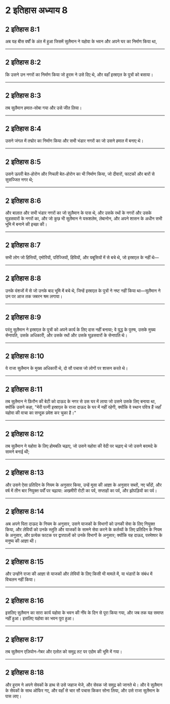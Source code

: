 # 2 इतिहास अध्याय 8

## 2 इतिहास 8:1

अब यह बीस वर्षों के अंत में हुआ जिसमें सुलैमान ने यहोवा के भवन और अपने घर का निर्माण किया था,

---

## 2 इतिहास 8:2

कि उसने उन नगरों का निर्माण किया जो हूराम ने उसे दिए थे, और वहाँ इस्राएल के पुत्रों को बसाया।

---

## 2 इतिहास 8:3

तब सुलैमान हमात-सोबा गया और उसे जीत लिया।

---

## 2 इतिहास 8:4

उसने जंगल में तद्मोर का निर्माण किया और सभी भंडार नगरों का जो उसने हमात में बनाए थे।

---

## 2 इतिहास 8:5

उसने ऊपरी बेत-होरोन और निचली बेत-होरोन का भी निर्माण किया, जो दीवारों, फाटकों और बारों से सुसज्जित नगर थे;

---

## 2 इतिहास 8:6

और बालात और सभी भंडार नगरों का जो सुलैमान के पास थे, और उसके रथों के नगरों और उसके घुड़सवारों के नगरों का, और जो कुछ भी सुलैमान ने यरूशलेम, लेबानोन, और अपने शासन के अधीन सभी भूमि में बनाने की इच्छा की।

---

## 2 इतिहास 8:7

सभी लोग जो हित्तियों, एमोरियों, परिज्जियों, हिवियों, और यबूसियों में से बचे थे, जो इस्राएल के नहीं थे—

---

## 2 इतिहास 8:8

उनके वंशजों में से जो उनके बाद भूमि में बचे थे, जिन्हें इस्राएल के पुत्रों ने नष्ट नहीं किया था—सुलैमान ने उन पर आज तक जबरन श्रम लगाया।

---

## 2 इतिहास 8:9

परंतु सुलैमान ने इस्राएल के पुत्रों को अपने कार्य के लिए दास नहीं बनाया; वे युद्ध के पुरुष, उसके मुख्य सेनापति, उसके अधिकारी, और उसके रथों और उसके घुड़सवारों के सेनापति थे।

---

## 2 इतिहास 8:10

ये राजा सुलैमान के मुख्य अधिकारी थे, दो सौ पचास जो लोगों पर शासन करते थे।

---

## 2 इतिहास 8:11

तब सुलैमान ने फ़िरौन की बेटी को दाऊद के नगर से उस घर में लाया जो उसने उसके लिए बनाया था, क्योंकि उसने कहा, "मेरी पत्नी इस्राएल के राजा दाऊद के घर में नहीं रहेगी, क्योंकि वे स्थान पवित्र हैं जहाँ यहोवा की वाचा का सन्दूक प्रवेश कर चुका है।"

---

## 2 इतिहास 8:12

तब सुलैमान ने यहोवा के लिए होमबलि चढ़ाए, जो उसने यहोवा की वेदी पर चढ़ाए थे जो उसने बरामदे के सामने बनाई थी;

---

## 2 इतिहास 8:13

और उसने ऐसा प्रतिदिन के नियम के अनुसार किया, उन्हें मूसा की आज्ञा के अनुसार सब्तों, नए चाँदों, और वर्ष में तीन बार नियुक्त पर्वों पर चढ़ाया: अखमीरी रोटी का पर्व, सप्ताहों का पर्व, और झोपड़ियों का पर्व।

---

## 2 इतिहास 8:14

अब अपने पिता दाऊद के नियम के अनुसार, उसने याजकों के विभागों को उनकी सेवा के लिए नियुक्त किया, और लेवियों को उनके स्तुति और याजकों के सामने सेवा करने के कर्तव्यों के लिए प्रतिदिन के नियम के अनुसार, और प्रत्येक फाटक पर द्वारपालों को उनके विभागों के अनुसार; क्योंकि यह दाऊद, परमेश्वर के मनुष्य की आज्ञा थी।

---

## 2 इतिहास 8:15

और उन्होंने राजा की आज्ञा से याजकों और लेवियों के लिए किसी भी मामले में, या भंडारों के संबंध में विचलन नहीं किया।

---

## 2 इतिहास 8:16

इसलिए सुलैमान का सारा कार्य यहोवा के भवन की नींव के दिन से पूरा किया गया, और जब तक यह समाप्त नहीं हुआ। इसलिए यहोवा का भवन पूरा हुआ।

---

## 2 इतिहास 8:17

तब सुलैमान एज़ियोन-गेबर और एलोत को समुद्र तट पर एदोम की भूमि में गया।

---

## 2 इतिहास 8:18

और हूराम ने अपने सेवकों के हाथ से उसे जहाज भेजे, और सेवक जो समुद्र को जानते थे। और वे सुलैमान के सेवकों के साथ ओफिर गए, और वहाँ से चार सौ पचास किकर सोना लिया, और उसे राजा सुलैमान के पास लाए।
